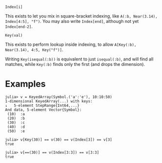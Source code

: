 ```
Index[i]
```

This exists to let you mix in square-bracket indexing, like `A(:b, Near(3.14), Index[4:5], "f")`. You may also write `Index[end]`, although not yet `Index[end-2]`.

```
Key(val)
```

This exists to perform lookup inside indexing, to allow `A[Key(:b), Near(3.14), 4:5, Key("f")]`.

Writing `Key(isequal(:b))` is equivalent to just `isequal(:b)`, and will find all matches, while `Key(:b)` finds only the first (and drops the dimension).

# Examples

```jldoctest
julia> v = KeyedArray(Symbol.('a':'e'), 10:10:50)
1-dimensional KeyedArray(...) with keys:
↓   5-element StepRange{Int64,...}
And data, 5-element Vector{Symbol}:
 (10)  :a
 (20)  :b
 (30)  :c
 (40)  :d
 (50)  :e

julia> v[Key(30)] == v(30) == v(Index[3]) == v[3]
true

julia> v[==(30)] == v(Index[3:3]) == v[3:3]
true
```
